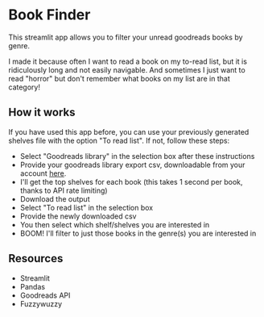 # Book Finder

This streamlit app allows you to filter
your unread goodreads books by genre.

I made it because often I want to read
a book on my to-read list, but it is
ridiculously long and not easily navigable.
And sometimes I just want to read "horror" 
but don't remember what books on my list 
are in that category!

## How it works

If you have used this app before, you can use your previously generated
shelves file with the option "To read list". If not, follow these steps:

* Select "Goodreads library" in the selection box after these instructions
* Provide your goodreads library export csv,
downloadable from your account
[here](https://www.goodreads.com/review/import).
* I'll get the top shelves for each book (this takes
  1 second per book, thanks to API rate limiting)
* Download the output
* Select "To read list" in the selection box
* Provide the newly downloaded csv
* You then select which shelf/shelves you are
interested in
* BOOM! I'll filter to just those books in the genre(s) you are interested in

## Resources

* Streamlit
* Pandas
* Goodreads API
* Fuzzywuzzy